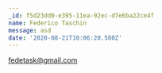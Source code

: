 ```yaml
---
_id: f5d23dd0-e395-11ea-92ec-d7e6ba22ce4f
name: Federico Taschin
message: asd
date: '2020-08-21T10:06:20.580Z'
---
```

fedetask@gmail.com

